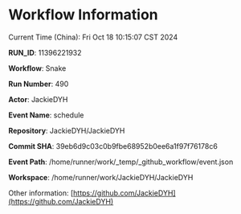 # Workflow Information

Current Time (China): Fri Oct 18 10:15:07 CST 2024  

**RUN_ID**: 11396221932  

**Workflow**: Snake  

**Run Number**: 490  

**Actor**: JackieDYH  

**Event Name**: schedule  

**Repository**: JackieDYH/JackieDYH  

**Commit SHA**: 39eb6d9c03c0b9fbe68952b0ee6a1f97f76178c6  

**Event Path**: /home/runner/work/_temp/_github_workflow/event.json  

**Workspace**: /home/runner/work/JackieDYH/JackieDYH  

Other information: [https://github.com/JackieDYH](https://github.com/JackieDYH)
